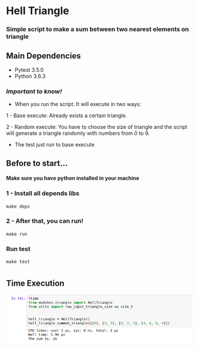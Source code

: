# Hell Triangle
### Simple script to make a sum between two nearest elements on triangle

## Main Dependencies
  * Pytest 3.5.0
  * Python 3.6.3

### *Important to know!*
* When you run the script. It will execute in two ways:

1 - Base execute: Already exists a certain triangle.

2 - Random execute: You have to choose the size of triangle and the script will generate a triangle randomly with numbers from 0 to 9.

* The test just run to base execute

## Before to start...
#### Make sure you have python installed in your machine

### 1 - Install all depends libs
```
make deps
```

### 2 - After that, you can run!
```
make run
```

### Run test
```
make test
```


#
## Time Execution

![Time](/timer_exec.png)